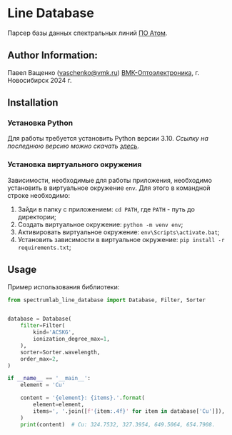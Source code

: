 # Line Database

Парсер базы данных спектральных линий [ПО Атом](https://www.vmk.ru/product/programmnoe_obespechenie/atom.html). 


## Author Information:
Павел Ващенко (vaschenko@vmk.ru)
[ВМК-Оптоэлектроника](https://www.vmk.ru/), г. Новосибирск 2024 г.


## Installation
### Установка Python
Для работы требуется установить Python версии 3.10. *Ссылку на последнюю версию можно скачать [здесь](https://www.python.org/downloads/).*

### Установка виртуального окружения
Зависимости, необходимые для работы приложения, необходимо установить в виртуальное окружение `env`. Для этого в командной строке необходимо:
1. Зайди в папку с приложением: `cd PATH`, где `PATH` - путь до директории;
2. Создать виртуальное окружение: `python -m venv env`;
3. Активировать виртуальное окружение: `env\Scripts\activate.bat`;
4. Установить зависимости в виртуальное окружение: `pip install -r requirements.txt`;


## Usage
Пример использования библиотеки:
```python
from spectrumlab_line_database import Database, Filter, Sorter


database = Database(
    filter=Filter(
        kind='ACSKG',
        ionization_degree_max=1,
    ),
    sorter=Sorter.wavelength,
    order_max=2,
)

if __name__ == '__main__':
    element = 'Cu'

    content = '{element}: {items}.'.format(
        element=element,
        items=', '.join([f'{item:.4f}' for item in database['Cu']]),
    )
    print(content)  # Cu: 324.7532, 327.3954, 649.5064, 654.7908.

```
